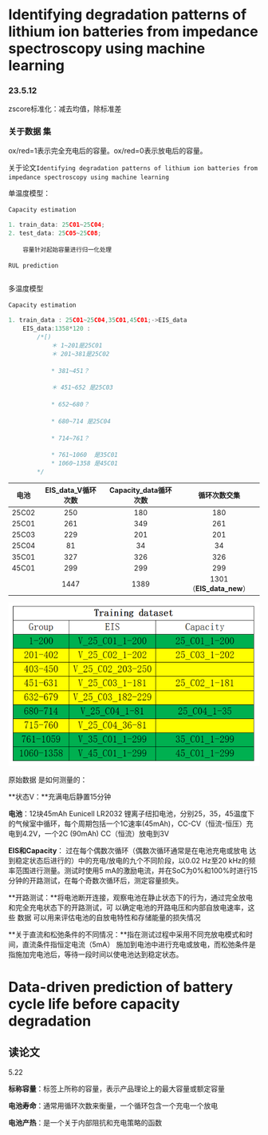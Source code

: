 # Identifying degradation patterns of lithium ion batteries from impedance spectroscopy using machine learning 

### 23.5.12

zscore标准化：减去均值，除标准差

### 关于数据 集

 ox/red=1表示完全充电后的容量。ox/red=0表示放电后的容量。 

关于论文` Identifying degradation patterns of lithium ion batteries from impedance spectroscopy using
machine learning `

单温度模型：

`Capacity estimation`

```c
1. train_data: 25C01~25C04;
2. test_data: 25C05~25C08;

    容量针对起始容量进行归一化处理
```

`RUL prediction`

```c

```

多温度模型

`Capacity estimation`

```c
1. train_data : 25C01~25C04,35C01,45C01;->EIS_data
    EIS_data:1358*120 :
		/*[)
			＊ 1~201是25C01
        	＊ 201~381是25C02 
        	
        	* 381~451？
        	
        	＊ 451~652 是25C03 
        	
        	* 652~680？
        	
        	* 680~714 是25C04 
        	
        	* 714~761？
        	
        	* 761~1060  是35C01 
        	* 1060~1358 是45C01 
		*/


```



| 电池  | EIS_data_V循环次数 | Capacity_data循环次数 |       循环次数交集       |
| :---: | :----------------: | :-------------------: | :----------------------: |
| 25C02 |        250         |          180          |           180            |
| 25C01 |        261         |          349          |           261            |
| 25C03 |        229         |          201          |           201            |
| 25C04 |         81         |          34           |            34            |
| 35C01 |        327         |          326          |           326            |
| 45C01 |        299         |          299          |           299            |
|       |        1447        |         1389          | 1301（**EIS_data_new**） |

![](./img/trainging_data_with_problem.png)

原始数据 是如何测量的：

**状态V：**充满电后静置15分钟

**电池**：12块45mAh Eunicell LR2032 锂离子纽扣电池，分别25，35，45温度下的气候室中循环，每个周期包括一个1C速率(45mAh)，CC-CV（恒流-恒压）充电到4.2V，一个2C (90mAh) CC（恒流）放电到3V

**EIS和Capacity**： 过在每个偶数次循环（偶数次循环通常是在电池充电或放电 达到稳定状态后进行的）中的充电/放电的九个不同阶段，以0.02 Hz至20 kHz的频率范围进行测量。测试时使用5 mA的激励电流，并在SoC为0%和100%时进行15分钟的开路测试，在每个奇数次循环后，测定容量损失。 

​	**开路测试：**将电池断开连接，观察电池在静止状态下的行为，通过完全放电 和完全充电状态下的开路测试，可	以确定电池的开路电压和内部自放电速率，这些 数据 可以用来评估电池的自放电特性和存储能量的损失情况

​	**关于直流和松弛条件的不同情况：**指在测试过程中采用不同充放电模式和时间，直流条件指恒定电流（5mA）	施加到电池中进行充电或放电，而松弛条件是指施加完电池后，等待一段时间以使电池达到稳定状态。



# Data-driven prediction of battery cycle life before capacity degradation 

## 读论文

5.22

**标称容量**：标签上所称的容量，表示产品理论上的最大容量或额定容量

**电池寿命**：通常用循环次数来衡量，一个循环包含一个充电一个放电 

**电池产热**：是一个关于内部阻抗和充电策略的函数 

